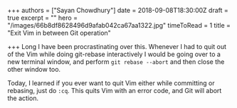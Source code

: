 +++
authors = ["Sayan Chowdhury"]
date = 2018-09-08T18:30:00Z
draft = true
excerpt = ""
hero = "/images/66b8df8628496d9afab042ca67aa1322.jpg"
timeToRead = 1
title = "Exit Vim in between Git operation"

+++
Long I have been procrastinating over this. Whenever I had to quit out of the Vim while doing git-rebase interactively I would be going over to a new terminal window, and perform `git rebase --abort` and then close the other window too.

Today, I learned if you ever want to quit Vim either while committing or rebasing, just do `:cq`. This quits Vim with an error code, and Git will abort the action.